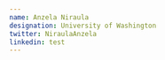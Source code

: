 ```yaml
---
name: Anzela Niraula
designation: University of Washington
twitter: NiraulaAnzela
linkedin: test
---
```

